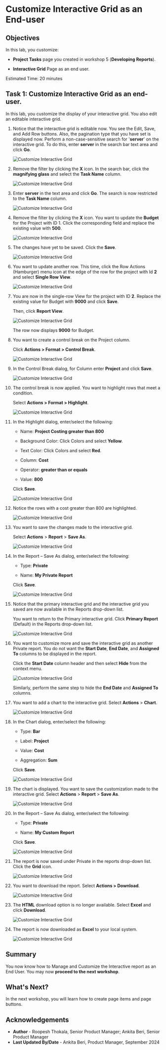 # Customize Interactive Grid as an End-user

## Objectives

In this lab, you customize:

- **Project Tasks** page you created in workshop 5 (**Developing Reports**).

- **Interactive Grid** Page as an end user.

<!--
Customers will be able to:
- Review the items in the shopping cart
- Edit the quantity of the items
- Remove an item
- Clear the shopping cart
- Proceed to checkout

Estimated Time: 20 minutes

Watch the video below for a quick walkthrough of the lab.

[](youtube:Cvl9xMAqnm8)
-->

Estimated Time: 20 minutes

## Task 1: Customize Interactive Grid as an end-user.

In this lab, you customize the display of your interactive grid. You also edit an editable interactive grid.

1. Notice that the interactive grid is editable now. You see the Edit, Save, and Add Row buttons. Also, the pagination type that you have set is displayed now. Perform a non-case-sensitive search for '**server**' on the interactive grid.
To do this, enter **server** in the search bar text area and click **Go**.

    ![Customize Interactive Grid](./images/search1.png " ")

2. Remove the filter by clicking the **X** icon. In the search bar, click the **magnifying glass** and select the **Task Name** column.

    ![Customize Interactive Grid](./images/search2.png " ")

3. Enter **server** in the text area and click **Go**. The search is now restricted to the **Task Name** column.

    ![Customize Interactive Grid](./images/search3.png " ")

4. Remove the filter by clicking the **X** icon. You want to update the **Budget** for the Project with ID 1. Click the corresponding field and replace the existing value with **500**.

    ![Customize Interactive Grid](./images/search4.png " ")

5. The changes have yet to be saved. Click the **Save**.

    ![Customize Interactive Grid](./images/search5.png " ")

6. You want to update another row. This time, click the Row Actions (Hamburger) menu icon at the edge of the row for the project with Id **2** and select **Single Row View**.

    ![Customize Interactive Grid](./images/single-row-view.png " ")

7. You are now in the single-row View for the project with ID **2**. Replace the existing value for Budget with **9000** and click **Save**.

    Then, click **Report View**.

    ![Customize Interactive Grid](./images/single-row1.png " ")

    The row now displays **9000** for Budget.

8. You want to create a control break on the Project column.

    Click **Actions > Format > Control Break**.

    ![Customize Interactive Grid](./images/set-control-break.png " ")

9. In the Control Break dialog, for Column enter **Project** and click **Save**.

    ![Customize Interactive Grid](./images/control-break1.png " ")

10. The control break is now applied. You want to highlight rows that meet a condition.

    Select **Actions > Format > Highlight**.

    ![Customize Interactive Grid](./images/highlight1.png " ")

11. In the Highlight dialog, enter/select the following:

    - Name: **Project Costing greater than 800**

    - Background Color: Click Colors and select **Yellow**.

    - Text Color: Click Colors and select **Red**.

    - Column: **Cost**

    - Operator: **greater than or equals**

    - Value: **800**

    Click **Save**.

    ![Customize Interactive Grid](./images/highlight2.png " ")

12. Notice the rows with a cost greater than 800 are highlighted.

    ![Customize Interactive Grid](./images/highlight3.png " ")

13. You want to save the changes made to the interactive grid. 

    Select **Actions** > **Report** > **Save As**.

    ![Customize Interactive Grid](./images/save-grid1.png " ")

14. In the Report – Save As dialog, enter/select the following:

    - Type: **Private**

    - Name: **My Private Report**

    Click **Save**.

    ![Customize Interactive Grid](./images/save-report.png " ")

15. Notice that the primary interactive grid and the interactive grid you saved are now available in the Reports drop-down list.

    You want to return to the Primary interactive grid. Click **Primary Report** (Default) in the Reports drop-down list.

    ![Customize Interactive Grid](./images/select-primary-report.png " ")

16. You want to customize more and save the interactive grid as another Private report. You do not want the **Start Date**, **End Date**, and **Assigned To** columns to be displayed in the report.

    Click the **Start Date** column header and then select **Hide** from the context menu.

    ![Customize Interactive Grid](./images/hide-column1.png " ")

    Similarly, perform the same step to hide the **End Date** and **Assigned To** columns.

17. You want to add a chart to the interactive grid.
Select **Actions** > **Chart**.

    ![Customize Interactive Grid](./images/chart1.png " ")

18. In the Chart dialog, enter/select the following:

    - Type: **Bar**

    - Label: **Project**

    - Value: **Cost**

    - Aggregation: **Sum**

    Click **Save**.

    ![Customize Interactive Grid](./images/chart2.png " ")

19. The chart is displayed. You want to save the customization made to the interactive grid. Select **Actions** > **Report** > **Save As**.

    ![Customize Interactive Grid](./images/save-report1.png " ")

20. In the Report – Save As dialog, enter/select the following:

    - Type: **Private**

    - Name: **My Custom Report**

    Click **Save**.

    ![Customize Interactive Grid](./images/save-report2.png " ")

21. The report is now saved under Private in the reports drop-down list. Click the **Grid** icon.

    ![Customize Interactive Grid](./images/select-grid-icon.png " ")

22. You want to download the report. Select **Actions > Download**.

    ![Customize Interactive Grid](./images/download-report.png " ")

23. The **HTML** download option is no longer available. Select **Excel** and click **Download**.

    ![Customize Interactive Grid](./images/download-report1.png " ")

24. The report is now downloaded as **Excel** to your local system.

    ![Customize Interactive Grid](./images/downloaded-report.png " ")

## Summary

You now know how to Manage and Customize the Interactive report as an End User. You may now **proceed to the next workshop**.

## What's Next?

In the next workshop, you will learn how to create page items and page buttons.

## Acknowledgements

- **Author** - Roopesh Thokala, Senior Product Manager; Ankita Beri, Senior Product Manager
- **Last Updated By/Date** - Ankita Beri, Product Manager, September 2024
